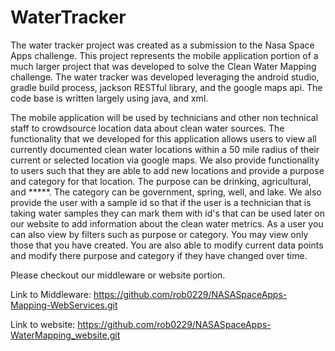 # WaterTracker
The water tracker project was created as a submission to the Nasa Space Apps challenge.  This project represents the mobile application portion of a much larger project that was developed to solve the Clean Water Mapping challenge.  The water tracker was developed leveraging the android studio, gradle build process, jackson RESTful library, and the google maps api.  The code base is written largely using java, and xml.

The mobile application will be used by technicians and other non technical staff to crowdsource location data about clean water sources.  The functionality that we developed for this application allows users to view all currently documented clean water locations within a 50 mile radius of their current or selected location via google maps.  We also provide functionality to users such that they are able to add new locations and provide a purpose  and category for that location.  The purpose can be drinking, agricultural, and *****.  The category can be government, spring, well, and lake.  We also provide the user with a sample id so that if the user is a technician that is taking water samples they can mark them with id's that can be used later on our website to add information about the clean water metrics.  As a user you can also view by filters such as purpose or category.  You may view only those that you have created.  You are also able to modify current data points and modify there purpose and category if they have changed over time.

Please checkout our middleware or website portion.

Link to Middleware: https://github.com/rob0229/NASASpaceApps-Mapping-WebServices.git

Link to website: https://github.com/rob0229/NASASpaceApps-WaterMapping_website.git
